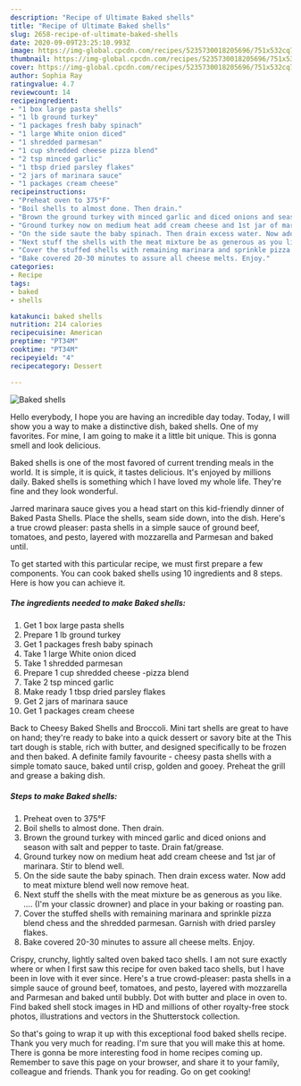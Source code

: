 ```yaml
---
description: "Recipe of Ultimate Baked shells"
title: "Recipe of Ultimate Baked shells"
slug: 2658-recipe-of-ultimate-baked-shells
date: 2020-09-09T23:25:10.993Z
image: https://img-global.cpcdn.com/recipes/5235730018205696/751x532cq70/baked-shells-recipe-main-photo.jpg
thumbnail: https://img-global.cpcdn.com/recipes/5235730018205696/751x532cq70/baked-shells-recipe-main-photo.jpg
cover: https://img-global.cpcdn.com/recipes/5235730018205696/751x532cq70/baked-shells-recipe-main-photo.jpg
author: Sophia Ray
ratingvalue: 4.7
reviewcount: 14
recipeingredient:
- "1 box large pasta shells"
- "1 lb ground turkey"
- "1 packages fresh baby spinach"
- "1 large White onion diced"
- "1 shredded parmesan"
- "1 cup shredded cheese pizza blend"
- "2 tsp minced garlic"
- "1 tbsp dried parsley flakes"
- "2 jars of marinara sauce"
- "1 packages cream cheese"
recipeinstructions:
- "Preheat oven to 375°F"
- "Boil shells to almost done. Then drain."
- "Brown the ground turkey with minced garlic and diced onions and season with salt and pepper to taste. Drain fat/grease."
- "Ground turkey now on medium heat add cream cheese and 1st jar of marinara. Stir to blend well."
- "On the side saute the baby spinach. Then drain excess water. Now add to meat mixture blend well now remove heat."
- "Next stuff the shells with the meat mixture be as generous as you like. ....      (I&#39;m your classic drowner) and place in your baking or roasting pan."
- "Cover the stuffed shells with remaining marinara and sprinkle pizza blend chess and the shredded parmesan.  Garnish with dried parsley flakes."
- "Bake covered 20-30 minutes to assure all cheese melts. Enjoy."
categories:
- Recipe
tags:
- baked
- shells

katakunci: baked shells 
nutrition: 214 calories
recipecuisine: American
preptime: "PT34M"
cooktime: "PT34M"
recipeyield: "4"
recipecategory: Dessert

---
```



![Baked shells](https://img-global.cpcdn.com/recipes/5235730018205696/751x532cq70/baked-shells-recipe-main-photo.jpg)

Hello everybody, I hope you are having an incredible day today. Today, I will show you a way to make a distinctive dish, baked shells. One of my favorites. For mine, I am going to make it a little bit unique. This is gonna smell and look delicious.

Baked shells is one of the most favored of current trending meals in the world. It is simple, it is quick, it tastes delicious. It's enjoyed by millions daily. Baked shells is something which I have loved my whole life. They're fine and they look wonderful.

Jarred marinara sauce gives you a head start on this kid-friendly dinner of Baked Pasta Shells. Place the shells, seam side down, into the dish. Here&#39;s a true crowd pleaser: pasta shells in a simple sauce of ground beef, tomatoes, and pesto, layered with mozzarella and Parmesan and baked until.


To get started with this particular recipe, we must first prepare a few components. You can cook baked shells using 10 ingredients and 8 steps. Here is how you can achieve it.

<!--inarticleads1-->

##### The ingredients needed to make Baked shells:

1. Get 1 box large pasta shells
1. Prepare 1 lb ground turkey
1. Get 1 packages fresh baby spinach
1. Take 1 large White onion diced
1. Take 1 shredded parmesan
1. Prepare 1 cup shredded cheese -pizza blend
1. Take 2 tsp minced garlic
1. Make ready 1 tbsp dried parsley flakes
1. Get 2 jars of marinara sauce
1. Get 1 packages cream cheese


Back to Cheesy Baked Shells and Broccoli. Mini tart shells are great to have on hand; they&#39;re ready to bake into a quick dessert or savory bite at the This tart dough is stable, rich with butter, and designed specifically to be frozen and then baked. A definite family favourite - cheesy pasta shells with a simple tomato sauce, baked until crisp, golden and gooey. Preheat the grill and grease a baking dish. 

<!--inarticleads2-->

##### Steps to make Baked shells:

1. Preheat oven to 375°F
1. Boil shells to almost done. Then drain.
1. Brown the ground turkey with minced garlic and diced onions and season with salt and pepper to taste. Drain fat/grease.
1. Ground turkey now on medium heat add cream cheese and 1st jar of marinara. Stir to blend well.
1. On the side saute the baby spinach. Then drain excess water. Now add to meat mixture blend well now remove heat.
1. Next stuff the shells with the meat mixture be as generous as you like. ....      (I&#39;m your classic drowner) and place in your baking or roasting pan.
1. Cover the stuffed shells with remaining marinara and sprinkle pizza blend chess and the shredded parmesan.  Garnish with dried parsley flakes.
1. Bake covered 20-30 minutes to assure all cheese melts. Enjoy.


Crispy, crunchy, lightly salted oven baked taco shells. I am not sure exactly where or when I first saw this recipe for oven baked taco shells, but I have been in love with it ever since. Here&#39;s a true crowd-pleaser: pasta shells in a simple sauce of ground beef, tomatoes, and pesto, layered with mozzarella and Parmesan and baked until bubbly. Dot with butter and place in oven to. Find baked shell stock images in HD and millions of other royalty-free stock photos, illustrations and vectors in the Shutterstock collection. 

So that's going to wrap it up with this exceptional food baked shells recipe. Thank you very much for reading. I'm sure that you will make this at home. There is gonna be more interesting food in home recipes coming up. Remember to save this page on your browser, and share it to your family, colleague and friends. Thank you for reading. Go on get cooking!
